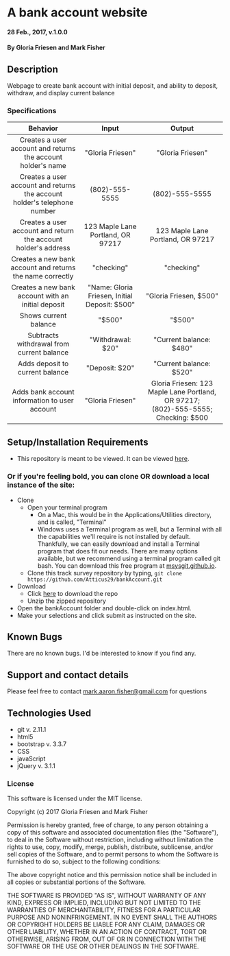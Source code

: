 
# A bank account website

#### 28 Feb., 2017, v.1.0.0

#### By Gloria Friesen and Mark Fisher

## Description
Webpage to create bank account with initial deposit, and ability to deposit, withdraw, and display current balance

### Specifications

|Behavior|Input|Output|
|:---:|:---:|:---:|
|Creates a user account and returns the account holder's name|"Gloria Friesen"|"Gloria Friesen"|
|Creates a user account and returns the account holder's telephone number|(802)-555-5555|(802)-555-5555|
|Creates a user account and return the account holder's address|123 Maple Lane Portland, OR 97217|123 Maple Lane Portland, OR 97217|
|Creates a new bank account and returns the name correctly|"checking"|"checking"|
|Creates a new bank account with an initial deposit|"Name: Gloria Friesen, Initial Deposit: $500"|"Gloria Friesen, $500"|
|Shows current balance|"$500"|"$500"|
|Subtracts withdrawal from current balance|"Withdrawal: $20"|"Current balance: $480"|
|Adds deposit to current balance|"Deposit: $20"|"Current balance: $520"|
|Adds bank account information to user account|"Gloria Friesen"|Gloria Friesen: 123 Maple Lane Portland, OR 97217; (802)-555-5555; Checking: $500|


## Setup/Installation Requirements

* This repository is meant to be viewed. It can be viewed [here](https://Atticus29.github.io/bankAccount).

### Or if you're feeling bold, you can clone OR download a local instance of the site:

* Clone
  * Open your terminal program
    * On a Mac, this would be in the Applications/Utilities directory, and is called, "Terminal"
    * Windows uses a Terminal program as well, but a Terminal with all the capabilities we'll require is not installed by default. Thankfully, we can easily download and install a Terminal program that does fit our needs.
There are many options available, but we recommend using a terminal program called git bash. You can download this free program at [msysgit.github.io](https://git-for-windows.github.io/).
  * Clone this track survey repository by typing, `git clone https://github.com/Atticus29/bankAccount.git`
* Download
  * Click [here](https://github.com/Atticus29/bankAccount/archive/master.zip) to download the repo
  * Unzip the zipped repository
* Open the bankAccount folder and double-click on index.html.
* Make your selections and click submit as instructed on the site.


## Known Bugs

There are no known bugs. I'd be interested to know if you find any.

## Support and contact details

Please feel free to contact mark.aaron.fisher@gmail.com for questions

## Technologies Used

* git v. 2.11.1
* html5
* bootstrap v. 3.3.7
* CSS
* javaScript
* jQuery v. 3.1.1

### License

This software is licensed under the MIT license.

Copyright (c) 2017 Gloria Friesen and Mark Fisher

Permission is hereby granted, free of charge, to any person obtaining a copy
of this software and associated documentation files (the "Software"), to deal
in the Software without restriction, including without limitation the rights
to use, copy, modify, merge, publish, distribute, sublicense, and/or sell
copies of the Software, and to permit persons to whom the Software is
furnished to do so, subject to the following conditions:

The above copyright notice and this permission notice shall be included in all
copies or substantial portions of the Software.

THE SOFTWARE IS PROVIDED "AS IS", WITHOUT WARRANTY OF ANY KIND, EXPRESS OR
IMPLIED, INCLUDING BUT NOT LIMITED TO THE WARRANTIES OF MERCHANTABILITY,
FITNESS FOR A PARTICULAR PURPOSE AND NONINFRINGEMENT. IN NO EVENT SHALL THE
AUTHORS OR COPYRIGHT HOLDERS BE LIABLE FOR ANY CLAIM, DAMAGES OR OTHER
LIABILITY, WHETHER IN AN ACTION OF CONTRACT, TORT OR OTHERWISE, ARISING FROM,
OUT OF OR IN CONNECTION WITH THE SOFTWARE OR THE USE OR OTHER DEALINGS IN THE
SOFTWARE.
